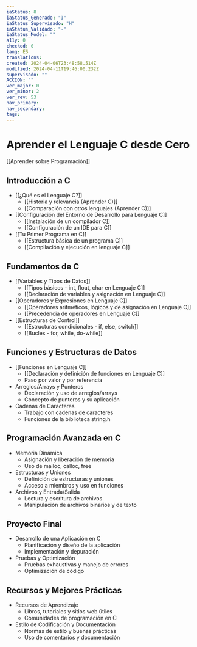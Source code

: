 ```yaml
---
iaStatus: 8
iaStatus_Generado: "I"
iaStatus_Supervisado: "H"
iaStatus_Validado: "-"
iaStatus_Model: ""
a11y: 0
checked: 0
lang: ES
translations: 
created: 2024-04-06T23:48:58.514Z
modified: 2024-04-11T19:46:00.232Z
supervisado: ""
ACCION: ""
ver_major: 0
ver_minor: 2
ver_rev: 53
nav_primary: 
nav_secondary: 
tags:
---
```

# Aprender el Lenguaje C desde Cero

[[Aprender sobre Programación]]

## Introducción a C

* [[¿Qué es el Lenguaje C?]]
	* [[Historia y relevancia (Aprender C)]]
	* [[Comparación con otros lenguajes (Aprender C)]]
* [[Configuración del Entorno de Desarrollo para Lenguaje C]]
	* [[Instalación de un compilador C]]
	* [[Configuración de un IDE para C]]
* [[Tu Primer Programa en C]]
	* [[Estructura básica de un programa C]]
	* [[Compilación y ejecución en lenguaje C]]

## Fundamentos de C

* [[Variables y Tipos de Datos]]
	* [[Tipos básicos - int, float, char en Lenguaje C]]
	* [[Declaración de variables y asignación en Lenguaje C]]
* [[Operadores y Expresiones en Lenguaje C]]
	* [[Operadores aritméticos, lógicos y de asignación en Lenguaje C]]
	* [[Precedencia de operadores en Lenguaje C]]
* [[Estructuras de Control]]
	* [[Estructuras condicionales - if, else, switch]]
	* [[Bucles - for, while, do-while]]
## Funciones y Estructuras de Datos

* [[Funciones en Lenguaje C]]
	* [[Declaración y definición de funciones en Lenguaje C]]
	* Paso por valor y por referencia
* Arreglos/Arrays y Punteros
	* Declaración y uso de arreglos/arrays
	* Concepto de punteros y su aplicación
* Cadenas de Caracteres
	* Trabajo con cadenas de caracteres
	* Funciones de la biblioteca string.h
## Programación Avanzada en C

* Memoria Dinámica
	* Asignación y liberación de memoria
	* Uso de malloc, calloc, free
* Estructuras y Uniones
	* Definición de estructuras y uniones
	* Acceso a miembros y uso en funciones
* Archivos y Entrada/Salida
	* Lectura y escritura de archivos
	* Manipulación de archivos binarios y de texto
## Proyecto Final

* Desarrollo de una Aplicación en C
	* Planificación y diseño de la aplicación
	* Implementación y depuración
* Pruebas y Optimización
	* Pruebas exhaustivas y manejo de errores
	* Optimización de código
## Recursos y Mejores Prácticas

* Recursos de Aprendizaje
	* Libros, tutoriales y sitios web útiles
	* Comunidades de programación en C
* Estilo de Codificación y Documentación
	* Normas de estilo y buenas prácticas
	* Uso de comentarios y documentación

